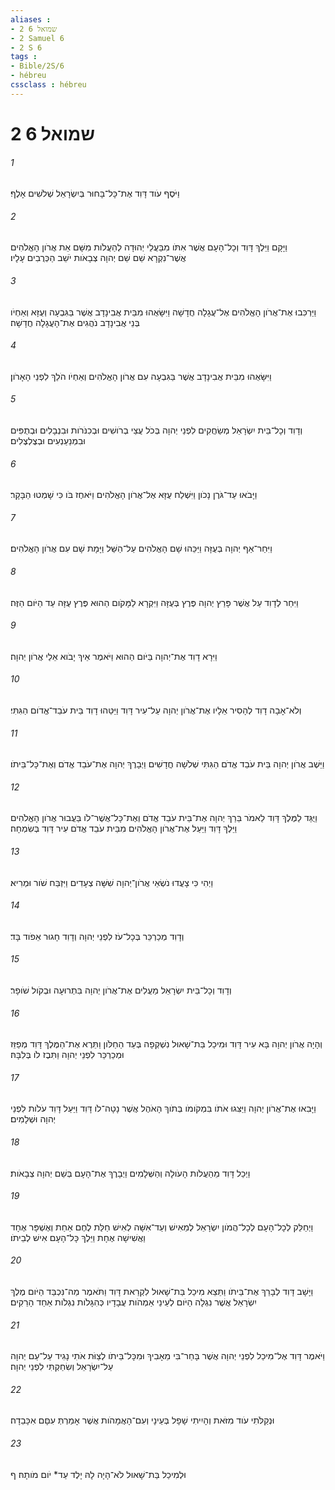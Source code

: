 ```yaml
---
aliases : 
- 2 שמואל 6
- 2 Samuel 6
- 2 S 6
tags : 
- Bible/2S/6
- hébreu
cssclass : hébreu
---
```


# 2 שמואל 6

###### 1
וַיֹּסֶף עֹוד דָּוִד אֶת־כָּל־בָּחוּר בְּיִשְׂרָאֵל שְׁלֹשִׁים אָלֶף׃
###### 2
וַיָּקָם וַיֵּלֶךְ דָּוִד וְכָל־הָעָם אֲשֶׁר אִתֹּו מִבַּעֲלֵי יְהוּדָה לְהַעֲלֹות מִשָּׁם אֵת אֲרֹון הָאֱלֹהִים אֲשֶׁר־נִקְרָא שֵׁם שֵׁם יְהוָה צְבָאֹות יֹשֵׁב הַכְּרֻבִים עָלָיו׃
###### 3
וַיַּרְכִּבוּ אֶת־אֲרֹון הָאֱלֹהִים אֶל־עֲגָלָה חֲדָשָׁה וַיִּשָּׂאֻהוּ מִבֵּית אֲבִינָדָב אֲשֶׁר בַּגִּבְעָה וְעֻזָּא וְאַחְיֹו בְּנֵי אֲבִינָדָב נֹהֲגִים אֶת־הָעֲגָלָה חֲדָשָׁה׃
###### 4
וַיִּשָּׂאֻהוּ מִבֵּית אֲבִינָדָב אֲשֶׁר בַּגִּבְעָה עִם אֲרֹון הָאֱלֹהִים וְאַחְיֹו הֹלֵךְ לִפְנֵי הָאָרֹון׃
###### 5
וְדָוִד וְכָל־בֵּית יִשְׂרָאֵל מְשַׂחֲקִים לִפְנֵי יְהוָה בְּכֹל עֲצֵי בְרֹושִׁים וּבְכִנֹּרֹות וּבִנְבָלִים וּבְתֻפִּים וּבִמְנַעַנְעִים וּבְצֶלְצֶלִים׃
###### 6
וַיָּבֹאוּ עַד־גֹּרֶן נָכֹון וַיִּשְׁלַח עֻזָּא אֶל־אֲרֹון הָאֱלֹהִים וַיֹּאחֶז בֹּו כִּי שָׁמְטוּ הַבָּקָר׃
###### 7
וַיִּחַר־אַף יְהוָה בְּעֻזָּה וַיַּכֵּהוּ שָׁם הָאֱלֹהִים עַל־הַשַּׁל וַיָּמָת שָׁם עִם אֲרֹון הָאֱלֹהִים׃
###### 8
וַיִּחַר לְדָוִד עַל אֲשֶׁר פָּרַץ יְהוָה פֶּרֶץ בְּעֻזָּה וַיִּקְרָא לַמָּקֹום הַהוּא פֶּרֶץ עֻזָּה עַד הַיֹּום הַזֶּה׃
###### 9
וַיִּרָא דָוִד אֶת־יְהוָה בַּיֹּום הַהוּא וַיֹּאמֶר אֵיךְ יָבֹוא אֵלַי אֲרֹון יְהוָה׃
###### 10
וְלֹא־אָבָה דָוִד לְהָסִיר אֵלָיו אֶת־אֲרֹון יְהוָה עַל־עִיר דָּוִד וַיַּטֵּהוּ דָוִד בֵּית עֹבֵד־אֱדֹום הַגִּתִּי׃
###### 11
וַיֵּשֶׁב אֲרֹון יְהוָה בֵּית עֹבֵד אֱדֹם הַגִּתִּי שְׁלֹשָׁה חֳדָשִׁים וַיְבָרֶךְ יְהוָה אֶת־עֹבֵד אֱדֹם וְאֶת־כָּל־בֵּיתֹו׃
###### 12
וַיֻּגַּד לַמֶּלֶךְ דָּוִד לֵאמֹר בֵּרַךְ יְהוָה אֶת־בֵּית עֹבֵד אֱדֹם וְאֶת־כָּל־אֲשֶׁר־לֹו בַּעֲבוּר אֲרֹון הָאֱלֹהִים וַיֵּלֶךְ דָּוִד וַיַּעַל אֶת־אֲרֹון הָאֱלֹהִים מִבֵּית עֹבֵד אֱדֹם עִיר דָּוִד בְּשִׂמְחָה׃
###### 13
וַיְהִי כִּי צָעֲדוּ נֹשְׂאֵי אֲרֹון־יְהוָה שִׁשָּׁה צְעָדִים וַיִּזְבַּח שֹׁור וּמְרִיא׃
###### 14
וְדָוִד מְכַרְכֵּר בְּכָל־עֹז לִפְנֵי יְהוָה וְדָוִד חָגוּר אֵפֹוד בָּד׃
###### 15
וְדָוִד וְכָל־בֵּית יִשְׂרָאֵל מַעֲלִים אֶת־אֲרֹון יְהוָה בִּתְרוּעָה וּבְקֹול שֹׁופָר׃
###### 16
וְהָיָה אֲרֹון יְהוָה בָּא עִיר דָּוִד וּמִיכַל בַּת־שָׁאוּל נִשְׁקְפָה בְּעַד הַחַלֹּון וַתֵּרֶא אֶת־הַמֶּלֶךְ דָּוִד מְפַזֵּז וּמְכַרְכֵּר לִפְנֵי יְהוָה וַתִּבֶז לֹו בְּלִבָּהּ׃
###### 17
וַיָּבִאוּ אֶת־אֲרֹון יְהוָה וַיַּצִּגוּ אֹתֹו בִּמְקֹומֹו בְּתֹוךְ הָאֹהֶל אֲשֶׁר נָטָה־לֹו דָּוִד וַיַּעַל דָּוִד עֹלֹות לִפְנֵי יְהוָה וּשְׁלָמִים׃
###### 18
וַיְכַל דָּוִד מֵהַעֲלֹות הָעֹולָה וְהַשְּׁלָמִים וַיְבָרֶךְ אֶת־הָעָם בְּשֵׁם יְהוָה צְבָאֹות׃
###### 19
וַיְחַלֵּק לְכָל־הָעָם לְכָל־הֲמֹון יִשְׂרָאֵל לְמֵאִישׁ וְעַד־אִשָּׁה לְאִישׁ חַלַּת לֶחֶם אַחַת וְאֶשְׁפָּר אֶחָד וַאֲשִׁישָׁה אֶחָת וַיֵּלֶךְ כָּל־הָעָם אִישׁ לְבֵיתֹו׃
###### 20
וַיָּשָׁב דָּוִד לְבָרֵךְ אֶת־בֵּיתֹו וַתֵּצֵא מִיכַל בַּת־שָׁאוּל לִקְרַאת דָּוִד וַתֹּאמֶר מַה־נִּכְבַּד הַיֹּום מֶלֶךְ יִשְׂרָאֵל אֲשֶׁר נִגְלָה הַיֹּום לְעֵינֵי אַמְהֹות עֲבָדָיו כְּהִגָּלֹות נִגְלֹות אַחַד הָרֵקִים׃
###### 21
וַיֹּאמֶר דָּוִד אֶל־מִיכַל לִפְנֵי יְהוָה אֲשֶׁר בָּחַר־בִּי מֵאָבִיךְ וּמִכָּל־בֵּיתֹו לְצַוֹּת אֹתִי נָגִיד עַל־עַם יְהוָה עַל־יִשְׂרָאֵל וְשִׂחַקְתִּי לִפְנֵי יְהוָה׃
###### 22
וּנְקַלֹּתִי עֹוד מִזֹּאת וְהָיִיתִי שָׁפָל בְּעֵינָי וְעִם־הָאֲמָהֹות אֲשֶׁר אָמַרְתְּ עִםָּם אִכָּבֵדָה׃
###### 23
וּלְמִיכַל בַּת־שָׁאוּל לֹא־הָיָה לָהּ יָלֶד עַד* יֹום מֹותָהּ׃ ף
